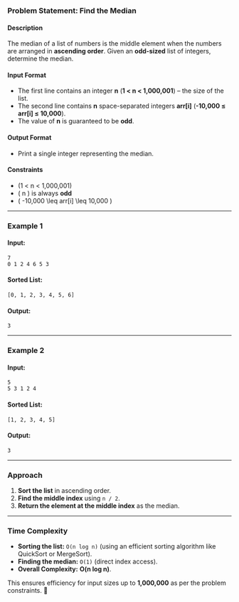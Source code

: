 ### **Problem Statement: Find the Median**  

#### **Description**  
The median of a list of numbers is the middle element when the numbers are arranged in **ascending order**. Given an **odd-sized** list of integers, determine the median.

#### **Input Format**  
- The first line contains an integer **n** (**1 < n < 1,000,001**) – the size of the list.  
- The second line contains **n** space-separated integers **arr[i]** (**-10,000 ≤ arr[i] ≤ 10,000**).  
- The value of **n** is guaranteed to be **odd**.

#### **Output Format**  
- Print a single integer representing the median.

#### **Constraints**  
- \(1 < n < 1,000,001\)  
- \( n \) is always **odd**  
- \( -10,000 \leq arr[i] \leq 10,000 \)  

---

### **Example 1**  

#### **Input:**  
```
7
0 1 2 4 6 5 3
```
#### **Sorted List:**  
```
[0, 1, 2, 3, 4, 5, 6]
```
#### **Output:**  
```
3
```

---

### **Example 2**  

#### **Input:**  
```
5
5 3 1 2 4
```
#### **Sorted List:**  
```
[1, 2, 3, 4, 5]
```
#### **Output:**  
```
3
```

---

### **Approach**  
1. **Sort the list** in ascending order.  
2. **Find the middle index** using `n / 2`.  
3. **Return the element at the middle index** as the median.  

---

### **Time Complexity**  
- **Sorting the list:** `O(n log n)` (using an efficient sorting algorithm like QuickSort or MergeSort).  
- **Finding the median:** `O(1)` (direct index access).  
- **Overall Complexity:** **O(n log n)**.  

This ensures efficiency for input sizes up to **1,000,000** as per the problem constraints. 🚀